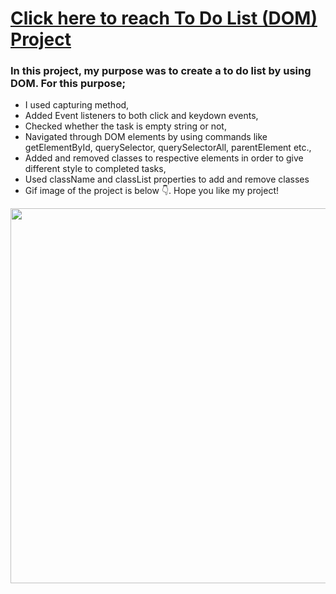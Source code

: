 # [Click here to reach To Do List (DOM) Project](https://musatirgithub.github.io/ToDoListDOM/)
<h3>In this project, my purpose was to create a to do list by using DOM. For this purpose;</h3>
<ul>
  <li>I used capturing method,</li>
  <li>Added Event listeners to both click  and keydown events,</li>
  <li>Checked whether the task is empty string or not,</li>
  <li>Navigated through DOM elements by using commands like getElementById, querySelector, querySelectorAll, parentElement etc.,</li>
  <li>Added and removed classes to respective elements in order to give different style to completed tasks,</li>
  <li>Used className and classList properties to add and remove classes</li>
  <li>Gif image of the project is below 👇. Hope you like my project! </li>
</ul>  
<div class="pics">
  <img src="https://musatirgithub.github.io/ToDoListDOM/ToDoDOM.gif" width="600px">
</div>
